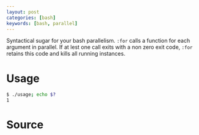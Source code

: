 ```yaml
---
layout: post
categories: [bash]
keywords: [bash, parallel]
---
```


Syntactical sugar for your bash parallelism. `:for` calls a function for each argument in parallel.
If at lest one call exits with a non zero exit code, `:for` retains this code and kills all running instances.

# Usage

<script src="https://gist.github.com/Enteee/c8c11d46a95568be4d331ba58a702b62.js?file=usage"></script>

```bash
$ ./usage; echo $?
1
```

# Source

<script src="https://gist.github.com/Enteee/c8c11d46a95568be4d331ba58a702b62.js?file=:for"></script>

